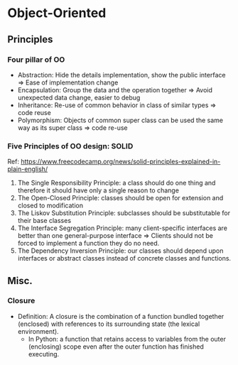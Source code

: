 # Object-Oriented

## Principles

### Four pillar of OO

  - Abstraction: Hide the details implementation, show the public interface => Ease of implementation change
  - Encapsulation: Group the data and the operation together => Avoid unexpected data change, easier to debug
  - Inheritance: Re-use of common behavior in class of similar types => code reuse
  - Polymorphism: Objects of common super class can be used the same way as its super class => code re-use

### Five Principles of OO design: SOLID

Ref: https://www.freecodecamp.org/news/solid-principles-explained-in-plain-english/

  1. The Single Responsibility Principle: a class should do one thing and therefore it should have only a single reason to change
  2. The Open-Closed Principle: classes should be open for extension and closed to modification
  3. The Liskov Substitution Principle: subclasses should be substitutable for their base classes
  4. The Interface Segregation Principle: many client-specific interfaces are better than one general-purpose interface => Clients should not be forced to implement a function they do no need.
  5. The Dependency Inversion Principle: our classes should depend upon interfaces or abstract classes instead of concrete classes and functions.

## Misc.

### Closure

  - Definition: A closure is the combination of a function bundled together (enclosed) with references to its surrounding state (the lexical environment). 
    - In Python: a function that retains access to variables from the outer (enclosing) scope even after the outer function has finished executing. 